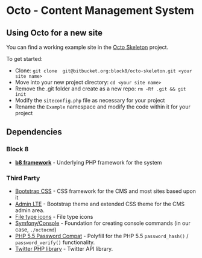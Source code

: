 # Octo - Content Management System

## Using Octo for a new site
You can find a working example site in the [Octo Skeleton](https://github.com/Block8/Octo-Skeleton) project.

To get started:

* Clone: `git clone  git@bitbucket.org:block8/octo-skeleton.git <your site name>`
* Move into your new project directory: `cd <your site name>`
* Remove the .git folder and create as a new repo: `rm -Rf .git && git init`
* Modify the `siteconfig.php` file as necessary for your project
* Rename the `Example` namespace and modify the code within it for your project

## Dependencies

### Block 8
* **[b8 framework](https://github.com/block8/b8framework)** - Underlying PHP framework for the system

### Third Party
* [Bootstrap CSS](http://getbootstrap.com/) - CSS framework for the CMS and most sites based upon it
* [Admin LTE](https://github.com/almasaeed2010/AdminLTE) - Bootstrap theme and extended CSS theme for the CMS admin area.
* [File type icons](http://treetog.deviantart.com/art/File-Type-Icons-199693041) - File type icons
* [Symfony/Console](https://github.com/symfony/console) - Foundation for creating console commands (in our case, `./octocmd`)
* [PHP 5.5 Password Compat](https://github.com/ircmaxell/password_compat) - Polyfill for the PHP 5.5 `password_hash()` / `password_verify()` functionality.
* [Twitter PHP library](https://github.com/dg/twitter-php) - Twitter API library.

